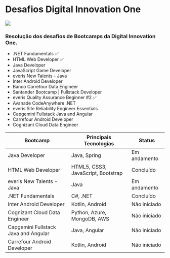 # Desafios Digital Innovation One

<img src="https://i.redd.it/1uuc9by3a5571.jpg" />

### Resolução dos desafios de Bootcamps da Digital Innovation One.
* .NET Fundamentals ✅ 
* HTML Web Developer ✅ 
* Java Developer
* JavaScript Game Developer
* everis New Talents - Java
* Inter Android Developer
* Banco Carrefour Data Engineer
* Santander Bootcamp | Fullstack Developer
* everis Quality Assurance Beginner #2 ✅ 
* Avanade CodeAnywhere .NET
* everis Site Reliability Engineer Essentials
* Capgemini Fullstack Java and Angular
* Carrefour Android Developer
* Cognizant Cloud Data Engineer



Bootcamp | Principais Tecnologias | Status
------------- | ----------------------- | ---------
Java Developer | Java, Spring | Em andamento
HTML Web Developer | HTML5, CSS3, JavaScript, Bootstrap | Concluído
everis New Talents - Java | Java | Em andamento
.NET Fundamentals | C#, .NET | Concluído
Inter Android Developer | Kotlin, Android | Não iniciado
Cognizant Cloud Data Engineer | Python, Azure, MongoDB, AWS | Não iniciado
Capgemini Fullstack Java and Angular | Java, Angular | Não iniciado
Carrefour Android Developer | Kotlin, Android | Não iniciado
